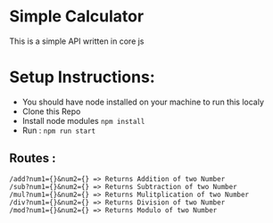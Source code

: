 # Simple Calculator

This is a simple API written in core js

# Setup Instructions: 

- You should have node installed on your machine to run this localy
- Clone this Repo
- Install node modules `npm install`
- Run : `npm run start` 

## Routes :
```
/add?num1={}&num2={} => Returns Addition of two Number
/sub?num1={}&num2={} => Returns Subtraction of two Number
/mul?num1={}&num2={} => Returns Mulitplication of two Number
/div?num1={}&num2={} => Returns Division of two Number
/mod?num1={}&num2={} => Returns Modulo of two Number
````


